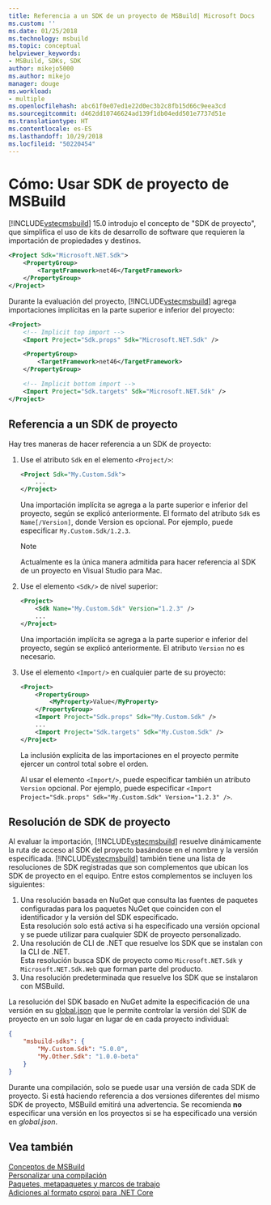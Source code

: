 ```yaml
---
title: Referencia a un SDK de un proyecto de MSBuild| Microsoft Docs
ms.custom: ''
ms.date: 01/25/2018
ms.technology: msbuild
ms.topic: conceptual
helpviewer_keywords:
- MSBuild, SDKs, SDK
author: mikejo5000
ms.author: mikejo
manager: douge
ms.workload:
- multiple
ms.openlocfilehash: abc61f0e07ed1e22d0ec3b2c8fb15d66c9eea3cd
ms.sourcegitcommit: d462dd10746624ad139f1db04edd501e7737d51e
ms.translationtype: HT
ms.contentlocale: es-ES
ms.lasthandoff: 10/29/2018
ms.locfileid: "50220454"
---
```

# <a name="how-to-use-msbuild-project-sdks"></a>Cómo: Usar SDK de proyecto de MSBuild

[!INCLUDE[vstecmsbuild](../extensibility/internals/includes/vstecmsbuild_md.md)] 15.0 introdujo el concepto de "SDK de proyecto", que simplifica el uso de kits de desarrollo de software que requieren la importación de propiedades y destinos.

```xml
<Project Sdk="Microsoft.NET.Sdk">
    <PropertyGroup>
        <TargetFramework>net46</TargetFramework>
    </PropertyGroup>
</Project>
```

Durante la evaluación del proyecto, [!INCLUDE[vstecmsbuild](../extensibility/internals/includes/vstecmsbuild_md.md)] agrega importaciones implícitas en la parte superior e inferior del proyecto:

```xml
<Project>
    <!-- Implicit top import -->
    <Import Project="Sdk.props" Sdk="Microsoft.NET.Sdk" />

    <PropertyGroup>
        <TargetFramework>net46</TargetFramework>
    </PropertyGroup>

    <!-- Implicit bottom import -->
    <Import Project="Sdk.targets" Sdk="Microsoft.NET.Sdk" />
</Project>
```

## <a name="reference-a-project-sdk"></a>Referencia a un SDK de proyecto

 Hay tres maneras de hacer referencia a un SDK de proyecto:

1. Use el atributo `Sdk` en el elemento `<Project/>`:

    ```xml
    <Project Sdk="My.Custom.Sdk">
        ...
    </Project>
    ```

    Una importación implícita se agrega a la parte superior e inferior del proyecto, según se explicó anteriormente.  El formato del atributo `Sdk` es `Name[/Version]`, donde Version es opcional.  Por ejemplo, puede especificar `My.Custom.Sdk/1.2.3`.

    > [!NOTE]
    > Actualmente es la única manera admitida para hacer referencia al SDK de un proyecto en Visual Studio para Mac.

2. Use el elemento `<Sdk/>` de nivel superior:

    ```xml
    <Project>
        <Sdk Name="My.Custom.Sdk" Version="1.2.3" />
        ...
    </Project>
   ```

   Una importación implícita se agrega a la parte superior e inferior del proyecto, según se explicó anteriormente.  El atributo `Version` no es necesario.

3. Use el elemento `<Import/>` en cualquier parte de su proyecto:

    ```xml
    <Project>
        <PropertyGroup>
            <MyProperty>Value</MyProperty>
        </PropertyGroup>
        <Import Project="Sdk.props" Sdk="My.Custom.Sdk" />
        ...
        <Import Project="Sdk.targets" Sdk="My.Custom.Sdk" />
    </Project>
   ```

   La inclusión explícita de las importaciones en el proyecto permite ejercer un control total sobre el orden.

   Al usar el elemento `<Import/>`, puede especificar también un atributo `Version` opcional.  Por ejemplo, puede especificar `<Import Project="Sdk.props" Sdk="My.Custom.Sdk" Version="1.2.3" />`.

## <a name="how-project-sdks-are-resolved"></a>Resolución de SDK de proyecto

Al evaluar la importación, [!INCLUDE[vstecmsbuild](../extensibility/internals/includes/vstecmsbuild_md.md)] resuelve dinámicamente la ruta de acceso al SDK del proyecto basándose en el nombre y la versión especificada.  [!INCLUDE[vstecmsbuild](../extensibility/internals/includes/vstecmsbuild_md.md)] también tiene una lista de resoluciones de SDK registradas que son complementos que ubican los SDK de proyecto en el equipo.  Entre estos complementos se incluyen los siguientes:

1. Una resolución basada en NuGet que consulta las fuentes de paquetes configuradas para los paquetes NuGet que coinciden con el identificador y la versión del SDK especificado.<br/>
   Esta resolución solo está activa si ha especificado una versión opcional y se puede utilizar para cualquier SDK de proyecto personalizado.  
2. Una resolución de CLI de .NET que resuelve los SDK que se instalan con la CLI de .NET.<br/>
   Esta resolución busca SDK de proyecto como `Microsoft.NET.Sdk` y `Microsoft.NET.Sdk.Web` que forman parte del producto.
3. Una resolución predeterminada que resuelve los SDK que se instalaron con MSBuild.

La resolución del SDK basado en NuGet admite la especificación de una versión en su [global.json](https://docs.microsoft.com/dotnet/core/tools/global-json) que le permite controlar la versión del SDK de proyecto en un solo lugar en lugar de en cada proyecto individual:

```json
{
    "msbuild-sdks": {
        "My.Custom.Sdk": "5.0.0",
        "My.Other.Sdk": "1.0.0-beta"
    }
}
```

Durante una compilación, solo se puede usar una versión de cada SDK de proyecto.  Si está haciendo referencia a dos versiones diferentes del mismo SDK de proyecto, MSBuild emitirá una advertencia.  Se recomienda **no** especificar una versión en los proyectos si se ha especificado una versión en *global.json*.  

## <a name="see-also"></a>Vea también

 [Conceptos de MSBuild](../msbuild/msbuild-concepts.md)   
 [Personalizar una compilación](../msbuild/customize-your-build.md)   
 [Paquetes, metapaquetes y marcos de trabajo](/dotnet/core/packages)   
 [Adiciones al formato csproj para .NET Core](/dotnet/core/tools/csproj)
